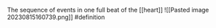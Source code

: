The sequence of events in one full beat of the [[heart]]
![[Pasted image 20230815160739.png]]
#definition